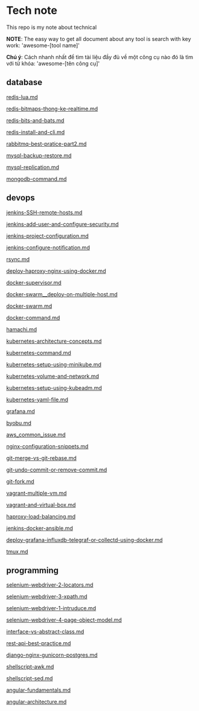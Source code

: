 # Tech note

This repo is my note about technical

**NOTE**: The easy way to get all document about any tool is search with key work: 'awesome-[tool name]'

**Chú ý**: Cách nhanh nhất để tìm tài liệu đầy đủ về một công cụ nào đó là tìm với từ khóa: 'awesome-[tên công cụ]'

database
---

[redis-lua.md](database/redis/redis-lua.md)

[redis-bitmaps-thong-ke-realtime.md](database/redis/redis-bitmaps-thong-ke-realtime.md)

[redis-bits-and-bats.md](database/redis/redis-bits-and-bats.md)

[redis-install-and-cli.md](database/redis/redis-install-and-cli.md)

[rabbitmq-best-pratice-part2.md](database/rabbitmq/rabbitmq-best-pratice-part2.md)

[mysql-backup-restore.md](database/mysql/mysql-backup-restore.md)

[mysql-replication.md](database/mysql/mysql-replication.md)

[mongodb-command.md](database/mongo/mongodb-command.md)

devops
---

[jenkins-SSH-remote-hosts.md](devops/jenkins/jenkins-SSH-remote-hosts.md)

[jenkins-add-user-and-configure-security.md](devops/jenkins/jenkins-add-user-and-configure-security.md)

[jenkins-project-configuration.md](devops/jenkins/jenkins-project-configuration.md)

[jenkins-configure-notification.md](devops/jenkins/jenkins-configure-notification.md)

[rsync.md](devops/rsync/rsync.md)

[deploy-haproxy-nginx-using-docker.md](devops/docker/deploy-haproxy-nginx-using-docker.md)

[docker-supervisor.md](devops/docker/docker-supervisor.md)

[docker-swarm__deploy-on-multiple-host.md](devops/docker/docker-swarm__deploy-on-multiple-host.md)

[docker-swarm.md](devops/docker/docker-swarm.md)

[docker-command.md](devops/docker/docker-command.md)

[hamachi.md](devops/hamachi/hamachi.md)

[kubernetes-architecture-concepts.md](devops/kubernetes/kubernetes-architecture-concepts.md)

[kubernetes-command.md](devops/kubernetes/kubernetes-command.md)

[kubernetes-setup-using-minikube.md](devops/kubernetes/kubernetes-setup-using-minikube.md)

[kubernetes-volume-and-network.md](devops/kubernetes/kubernetes-volume-and-network.md)

[kubernetes-setup-using-kubeadm.md](devops/kubernetes/kubernetes-setup-using-kubeadm.md)

[kubernetes-yaml-file.md](devops/kubernetes/kubernetes-yaml-file.md)

[grafana.md](devops/grafana/grafana.md)

[byobu.md](devops/byobu/byobu.md)

[aws_common_issue.md](devops/aws/aws_common_issue.md)

[nginx-configuration-snippets.md](devops/nginx/nginx-configuration-snippets.md)

[git-merge-vs-git-rebase.md](devops/git/git-merge-vs-git-rebase.md)

[git-undo-commit-or-remove-commit.md](devops/git/git-undo-commit-or-remove-commit.md)

[git-fork.md](devops/git/git-fork.md)

[vagrant-multiple-vm.md](devops/vagrant/vagrant-multiple-vm.md)

[vagrant-and-virtual-box.md](devops/vagrant/vagrant-and-virtual-box.md)

[haproxy-load-balancing.md](devops/haproxy/haproxy-load-balancing.md)

[jenkins-docker-ansible.md](devops/ci-cd/jenkins-docker-ansible.md)

[deploy-grafana-influxdb-telegraf-or-collectd-using-docker.md](devops/monitor/deploy-grafana-influxdb-telegraf-or-collectd-using-docker.md)

[tmux.md](devops/tmux/tmux.md)

programming
---

[selenium-webdriver-2-locators.md](programming/selenium/selenium-webdriver-2-locators.md)

[selenium-webdriver-3-xpath.md](programming/selenium/selenium-webdriver-3-xpath.md)

[selenium-webdriver-1-intruduce.md](programming/selenium/selenium-webdriver-1-intruduce.md)

[selenium-webdriver-4-page-object-model.md](programming/selenium/selenium-webdriver-4-page-object-model.md)

[interface-vs-abstract-class.md](programming/oop/interface-vs-abstract-class.md)

[rest-api-best-practice.md](programming/rest-api/rest-api-best-practice.md)

[django-nginx-gunicorn-postgres.md](programming/django/django-nginx-gunicorn-postgres.md)

[shellscript-awk.md](programming/shellscript/shellscript-awk.md)

[shellscript-sed.md](programming/shellscript/shellscript-sed.md)

[angular-fundamentals.md](programming/angular/angular-fundamentals.md)

[angular-architecture.md](programming/angular/angular-architecture.md)

